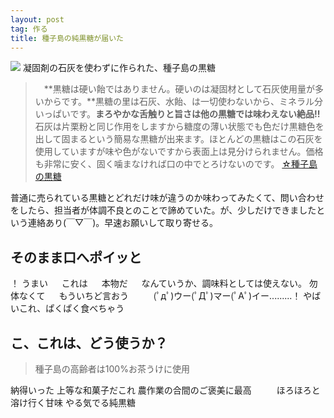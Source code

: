 ```yaml
---
layout: post
tag: 作る
title: 種子島の純黒糖が届いた
---
```

![](https://c1.staticflickr.com/3/2924/13897673151_bf9965085b.jpg)
凝固剤の石灰を使わずに作られた、種子島の黒糖

> 　**黒糖は硬い飴ではありません。硬いのは凝固材として石灰使用量が多いからです。**黒糖の里は石灰、水飴、は一切使わないから、ミネラル分いっぱいです。**まろやかな舌触りと旨さは他の黒糖では味わえない絶品!!**
> 　石灰は片栗粉と同じ作用をしますから糖度の薄い状態でも色だけ黒糖色を出して固まるという簡易な黒糖が出来ます。ほとんどの黒糖はこの石灰を使用していますが味や色がないですから表面上は見分けられません。価格も非常に安く、固く噛まなければ口の中でとろけないのです。
> [☆種子島の黒糖](http://planning3.web.fc2.com/details1008.html)

普通に売られている黒糖とどれだけ味が違うのか味わってみたくて、問い合わせをしたら、担当者が体調不良とのことで諦めていた。が、少しだけできましたという連絡あり(￣▽￣)。早速お願いして取り寄せる。
　
　
## そのまま口へポイッと
！
うまい
　
これは
　
本物だ
　
なんていうか、調味料としては使えない。
勿体なくて
　
もういちど言おう
　
　
(ﾟдﾟ)ウー(ﾟДﾟ)マー(ﾟAﾟ)イー.........！
やばいこれ、ぱくぱく食べちゃう
　
　

## こ、これは、どう使うか？

> 種子島の高齢者は100%お茶うけに使用

納得いった
上等な和菓子だこれ
農作業の合間のご褒美に最高
　
　
ほろほろと
溶け行く甘味
やる気でる純黒糖
